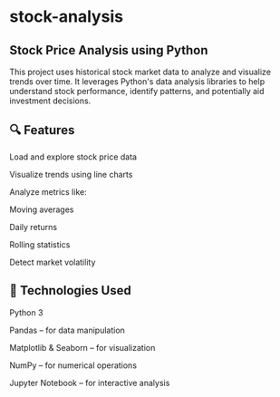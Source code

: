 # stock-analysis
## Stock Price Analysis using Python
 
This project uses historical stock market data to analyze and visualize trends over time. It leverages Python's data analysis libraries to help understand stock performance, identify patterns, and potentially aid investment decisions.

## 🔍 Features

Load and explore stock price data

Visualize trends using line charts

Analyze metrics like:

Moving averages

Daily returns

Rolling statistics

Detect market volatility

## 🧰 Technologies Used

Python 3

Pandas – for data manipulation

Matplotlib & Seaborn – for visualization

NumPy – for numerical operations

Jupyter Notebook – for interactive analysis

